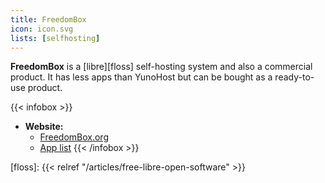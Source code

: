 ```yaml
---
title: FreedomBox
icon: icon.svg
lists: [selfhosting]
---
```


**FreedomBox** is a [libre][floss] self-hosting system and also a commercial product. It has less apps than YunoHost but can be bought as a ready-to-use product.

{{< infobox >}}
- **Website:** 
    - [FreedomBox.org](https://www.freedombox.org/)
    - [App list](https://wiki.debian.org/FreedomBox/Features)
{{< /infobox >}}

[floss]: {{< relref "/articles/free-libre-open-software" >}}